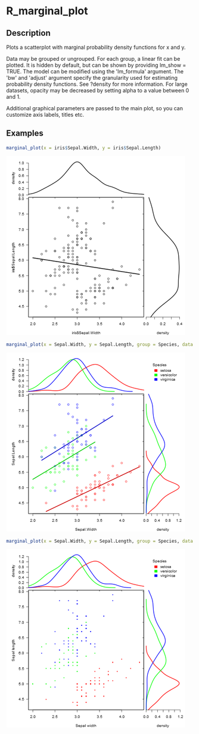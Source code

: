 # R_marginal_plot

## Description
Plots a scatterplot with marginal probability density functions for x and y. 

Data may be grouped or ungrouped. For each group, a linear fit can be plotted. It is hidden by default, but can be shown by providing lm_show = TRUE. The model can be modified using the 'lm_formula' argument. The 'bw' and 'adjust' argument specify the granularity used for estimating probability density functions. See ?density for more information. For large datasets, opacity may be decreased by setting alpha to a value between 0 and 1. 

Additional graphical parameters are passed to the main plot, so you can customize axis labels, titles etc.

## Examples
```R
marginal_plot(x = iris$Sepal.Width, y = iris$Sepal.Length)
```
![](/example_plots/plot1.png)

```R
marginal_plot(x = Sepal.Width, y = Sepal.Length, group = Species, data = iris, lm_show = T)
```
![](/example_plots/plot2.png)

```R
marginal_plot(x = Sepal.Width, y = Sepal.Length, group = Species, data = iris, bw = "nrd", xlab = "Sepal width", ylab = "Sepal length", pch = 15, cex = 0.5)
```
![](/example_plots/plot3.png)
